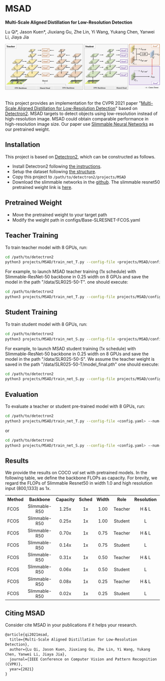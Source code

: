 # MSAD
**Multi-Scale Aligned Distillation for Low-Resolution Detection**

Lu Qi*, Jason Kuen*, Jiuxiang Gu, Zhe Lin, Yi Wang, Yukang Chen, Yanwei Li, Jiaya Jia

<!-- [[`arXiv`](https://arxiv.org/pdf/2012.00720.pdf)] [[`BibTeX`](#CitingPanopticFCN)] -->

<div align="center">
  <img src="docs/Framework-crop.png"/>
</div><br/>

This project provides an implementation for the CVPR 2021 paper "[Multi-Scale Aligned Distillation for Low-Resolution Detection](https://jiaya.me/papers/ms_align_distill_cvpr21.pdf)" based on [Detectron2](https://github.com/facebookresearch/detectron2). MSAD targets to detect objects using low-resolution instead of high-resolution image. MSAD could obtain comparable performance in high-resolution image size. Our paper use [Slimmable Neural Networks](https://arxiv.org/abs/1812.08928) as our pretrained weight.


## Installation
This project is based on [Detectron2](https://github.com/facebookresearch/detectron2), which can be constructed as follows.
* Install Detectron2 following [the instructions](https://detectron2.readthedocs.io/tutorials/install.html).
* Setup the dataset following [the structure](https://github.com/facebookresearch/detectron2/blob/master/datasets/README.md).
* Copy this project to `/path/to/detectron2/projects/MSAD`
* Download the slimmable networks in the [github](https://github.com/JiahuiYu/slimmable_networks). The slimmable resnet50 pretrained weight link is [here](https://drive.google.com/open?id=1f6q37OkZaz_0GoOAwllHlXNWuKwor2fC).

## Pretrained Weight
* Move the pretrained weight to your target path 
* Modify the weight path in configs/Base-SLRESNET-FCOS.yaml

## Teacher Training
To train teacher model with 8 GPUs, run:
```bash
cd /path/to/detectron2
python3 projects/MSAD/train_net_T.py --config-file <projects/MSAD/configs/config.yaml> --num-gpus 8
```

For example, to launch MSAD teacher training (1x schedule) with Slimmable-ResNet-50 backbone in 0.25 width on 8 GPUs and save the model in the path "/data/SLR025-50-T".
one should execute:
```bash
cd /path/to/detectron2
python3 projects/MSAD/train_net_T.py --config-file projects/MSAD/configs/SLR025-50-T.yaml --num-gpus 8 OUTPUT_DIR /data/SLR025-50-T 
```

## Student Training
To train student model with 8 GPUs, run:
```bash
cd /path/to/detectron2
python3 projects/MSAD/train_net_S.py --config-file <projects/MSAD/configs/config.yaml> --num-gpus 8
```

For example, to launch MSAD student training (1x schedule) with Slimmable-ResNet-50 backbone in 0.25 width on 8 GPUs and save the model in the path "/data/SLR025-50-S". We assume the teacher weight is saved in the path "/data/SLR025-50-T/model_final.pth"
one should execute:
```bash
cd /path/to/detectron2
python3 projects/MSAD/train_net_S.py --config-file projects/MSAD/configs/MSAD-R50-S025-1x.yaml --num-gpus 8 MODEL.WEIGHTS /data/SLR025-50-T/model_final.pth OUTPUT_DIR MSAD-R50-S025-1x
```

## Evaluation
To evaluate a teacher or student pre-trained model with 8 GPUs, run:
```bash
cd /path/to/detectron2
python3 projects/MSAD/train_net_T.py --config-file <config.yaml> --num-gpus 8 --eval-only MODEL.WEIGHTS model_checkpoint
```
or
```bash
cd /path/to/detectron2
python3 projects/MSAD/train_net_S.py --config-file <config.yaml> --num-gpus 8 --eval-only MODEL.WEIGHTS model_checkpoint
```


## Results
We provide the results on COCO *val* set with pretrained models. In the following table, we define the backbone FLOPs as capacity. For brevity, we regard the FLOPs of Slimmable Resnet50 in width 1.0 and high resolution input (800,1333) as 1x. 

<table><tbody>
<!-- START TABLE -->
<!-- TABLE HEADER -->
<th valign="bottom">Method</th>
<th valign="bottom">Backbone</th>
<th valign="bottom">Capacity</th>
<th valign="bottom">Sched</th>
<th valign="bottom">Width</th>
<th valign="bottom">Role</th>
<th valign="bottom">Resolution</th>
<th valign="bottom">BoxAP</th>
<th valign="bottom">download</th>
<tr><td align="left">FCOS</td>
<td align="center">Slimmable-R50</td>
<td align="center"> 1.25x </td>
<td align="center">1x</td>
<td align="center">1.00</td>
<td align="center">Teacher</td>
<td align="center">H & L</td>
<td align="center"> 42.8 </td>
<td align="center"> <a href="https://drive.google.com/file/d/1F0iTnr2WuCsanoBaX4Ma8DZXFOnbMrDG/view?usp=sharing">model</a>&nbsp;|&nbsp;<a href="https://drive.google.com/file/d/1lEsL5ax8UaHKCc8l7_-O5OVNJeM8KUbQ/view?usp=sharing">metrics</a> </td>
<!-- <td align="center"> To be released </td> -->
</tr>
</tr>
<tr><td align="left">FCOS</td>
<td align="center">Slimmable-R50</td>
<td align="center"> 0.25x </td>
<td align="center">1x</td>
<td align="center">1.00</td>
<td align="center">Student</td>
<td align="center">L</td>
<td align="center"> 39.9 </td>
<td align="center"> <a href="https://drive.google.com/file/d/1zNvONf4CtDd-Jap3iTJgbNskJSb75roj/view?usp=sharing">model</a>&nbsp;|&nbsp;<a href="https://drive.google.com/file/d/1a3pcEO5urqoImfIxH3cgGO2PV5w0O5DV/view?usp=sharing">metrics</a> </td>
<!-- <td align="center"> To be released </td> -->
</tr>
<tr><td align="left">FCOS</td>
<td align="center">Slimmable-R50</td>
<td align="center">0.70x</td>
<td align="center">1x</td>
<td align="center">0.75</td>
<td align="center">Teacher</td>
<td align="center">H & L</td>
<td align="center">41.2</td>
<td align="center"> <a href="https://drive.google.com/file/d/1RePWEGmBKCHE61b_nP8s0oaoLH1tzTZD/view?usp=sharing">model</a>&nbsp;|&nbsp;<a href="https://drive.google.com/file/d/1SB7bpcdjX_VZhxNgVp9DmFIgUvctKSUj/view?usp=sharing">metrics</a> </td>
<!-- <td align="center"> To be released </td> -->
</tr>
</tr>
<tr><td align="left">FCOS</td>
<td align="center">Slimmable-R50</td>
<td align="center">0.14x</td>
<td align="center">1x</td>
<td align="center">0.75</td>
<td align="center">Student</td>
<td align="center">L</td>
<td align="center"> 38.6 </td>
<!-- <td align="center"> <a href="dd">model</a>&nbsp;|&nbsp;<a href="ss">metrics</a> </td> -->
<td align="center"> To be released </td>
</tr>
<tr><td align="left">FCOS</td>
<td align="center">Slimmable-R50</td>
<td align="center">0.31x</td>
<td align="center">1x</td>
<td align="center">0.50</td>
<td align="center">Teacher</td>
<td align="center">H & L</td>
<td align="center">38.4</td>
<td align="center"> <a href="https://drive.google.com/file/d/1bQZnjGFKbLj4iaP3o3Ez4eZg6ZdmrAh9/view?usp=sharing">model</a>&nbsp;|&nbsp;<a href="https://drive.google.com/file/d/1Pa2HLpdFccBNvOddUDdxX2npedD5A_8l/view?usp=sharing">metrics</a> </td>
<!-- <td align="center"> To be released </td> -->
</tr>
</tr>
<tr><td align="left">FCOS</td>
<td align="center">Slimmable-R50</td>
<td align="center">0.06x</td>
<td align="center">1x</td>
<td align="center">0.50</td>
<td align="center">Student</td>
<td align="center">L</td>
<td align="center"> 36.1 </td>
<!-- <td align="center"> <a href="dd">model</a>&nbsp;|&nbsp;<a href="ss">metrics</a> </td> -->
<td align="center"> To be released </td>
</tr>
<tr><td align="left">FCOS</td>
<td align="center">Slimmable-R50</td>
<td align="center">0.08x</td>
<td align="center">1x</td>
<td align="center">0.25</td>
<td align="center">Teacher</td>
<td align="center">H & L</td>
<td align="center">33.2</td>
<td align="center"> <a href="https://drive.google.com/file/d/19ohUxrdBL7d5hI4ZHuTH2X3H1WGUE0Ob/view?usp=sharing">model</a>&nbsp;|&nbsp;<a href="https://drive.google.com/file/d/1AEWGfUskVWU7Rs-X5Tx0g2EUs9pZElSY/view?usp=sharing">metrics</a> </td>
<!-- <td align="center"> To be released </td> -->
</tr>
</tr>
<tr><td align="left">FCOS</td>
<td align="center">Slimmable-R50</td>
<td align="center">0.02x</td>
<td align="center">1x</td>
<td align="center">0.25</td>
<td align="center">Student</td>
<td align="center">L</td>
<td align="center"> 30.3 </td>

<td align="center"> <a href="https://drive.google.com/file/d/1LCH0zfmd6ajF6B9xCuLeECwarGtBQaYP/view?usp=sharing">model</a>&nbsp;|&nbsp;<a href="https://drive.google.com/file/d/1F3afBdprbEC_NCoQrHQOllLMkA5NwoXh/view?usp=sharing">metrics</a> </td>
<!-- <td align="center"> To be released </td> -->
</tr>
</tbody></table>

## <a name="CitingMSAD"></a>Citing MSAD

Consider cite MSAD in your publications if it helps your research.

```
@article{qi2021msad,
  title={Multi-Scale Aligned Distillation for Low-Resolution Detection},
  author={Lu Qi, Jason Kuen, Jiuxiang Gu, Zhe Lin, Yi Wang, Yukang Chen, Yanwei Li, Jiaya Jia},
  journal={IEEE Conference on Computer Vision and Pattern Recognition (CVPR)},
  year={2021}
}